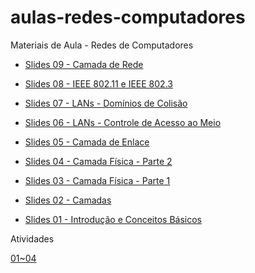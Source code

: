 # aulas-redes-computadores
Materiais de Aula - Redes de Computadores

* [Slides 09 - Camada de Rede](https://docs.google.com/presentation/d/1TEJxqb5EiMgN6WSKkw_VglOCw1WmuEbJTLmBUsmr7H4/edit?usp=sharing)

* [Slides 08 - IEEE 802.11 e IEEE 802.3](https://docs.google.com/presentation/d/1wakP_ekhm4-B4ZWDbDRc8nYfTaCu_NwGLmklr2Ny4I8/edit?usp=sharing)

* [Slides 07 - LANs - Domínios de Colisão](https://docs.google.com/presentation/d/1CxSkkAf3gcq-XD0njVnu0coDezaLrDRazeStH-9LspA/edit?usp=sharing)

* [Slides 06 - LANs - Controle de Acesso ao Meio](https://docs.google.com/presentation/d/1H01z0z5-NXHvtbYXQPCkxOYQy1G_favAsxLC8Bb0EoY/edit?usp=sharing)

* [Slides 05 - Camada de Enlace](https://docs.google.com/presentation/d/1Eb122UtLWrOATNiBf8HWDMgNNBUUuV87wMr5egvaF7Y/edit?usp=sharing)

* [Slides 04 - Camada Física - Parte 2](https://docs.google.com/presentation/d/1r9sbHyLaJr7vIJInlMKbP5W39CApBqcqMPcqIlBsO4M/edit?usp=sharing)

* [Slides 03 - Camada Física - Parte 1](https://docs.google.com/presentation/d/16pWl1Z2aas_wV_INlL-B3ENbCw_-wvynX2FLfPEVYHs/edit?usp=sharing)

* [Slides 02 - Camadas](https://docs.google.com/presentation/d/1Qk8yFUqnDKzgeA--00Xmo7Eh7_lC2_l3ojztubPMJsk/edit?usp=sharing)

* [Slides 01 - Introdução e Conceitos Básicos](https://docs.google.com/presentation/d/1oASBRtDiCu_wyoGWKVNmXSdq-w_VJCT6E7U9ZFbhkAQ/edit?usp=sharing)

Atividades

[01~04](https://goo.gl/PPRjYo)
